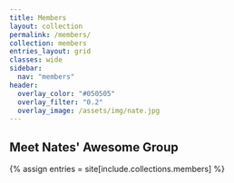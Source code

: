 ```yaml
---
title: Members
layout: collection
permalink: /members/
collection: members
entries_layout: grid
classes: wide
sidebar:
  nav: "members"
header:
  overlay_color: "#050505"
  overlay_filter: "0.2"
  overlay_image: /assets/img/nate.jpg
---
```


## Meet Nates' Awesome Group 

{% assign entries = site[include.collections.members] %}
